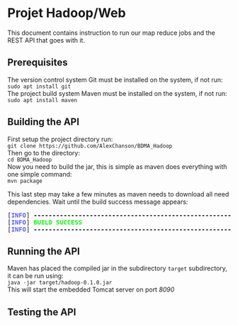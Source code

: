 # Projet Hadoop/Web

This document contains instruction to run our map reduce jobs and the REST API that goes with it.

## Prerequisites
The version control system Git must be installed on the system, if not run:  
``sudo apt install git``  
The project build system Maven must be installed on the system, if not run:  
``sudo apt install maven``

## Building the API
First setup the project directory run:  
``git clone https://github.com/AlexChanson/BDMA_Hadoop``  
Then go to the directory:  
``cd BDMA_Hadoop``  
Now you need to build the jar, this is simple as maven does everything with one simple command:  
``mvn package``  

This last step may take a few minutes as maven needs to download all need dependencies.
Wait until the build success message appears:  
<pre>[<font color="#5C5CFF"><b>INFO</b></font>] <b>------------------------------------------------------------------------</b>
[<font color="#5C5CFF"><b>INFO</b></font>] <font color="#00FF00"><b>BUILD SUCCESS</b></font>
[<font color="#5C5CFF"><b>INFO</b></font>] <b>------------------------------------------------------------------------</b>
</pre>

## Running the API
Maven has placed the compiled jar in the subdirectory `target` subdirectory, it can be run using:  
`java -jar target/hadoop-0.1.0.jar`  
This will start the embedded Tomcat server on port _8090_

## Testing the API